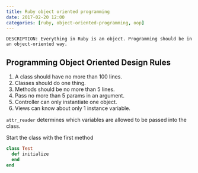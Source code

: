 ```yaml
---
title: Ruby object oriented programming
date: 2017-02-20 12:00
categories: [ruby, object-oriented-programming, oop]
---
```


    DESCRIPTION: Everything in Ruby is an object. Programming should be in an object-oriented way.

## Programming Object Oriented Design Rules

1. A class should have no more than 100 lines.
2. Classes should do one thing.
3. Methods should be no more than 5 lines.
4. Pass no more than 5 params in an argument.
5. Controller can only instantiate one object.
6. Views can know about only 1 instance variable.

`attr_reader` determines which variables are allowed to be passed into the class.

Start the class with the first method

```rb
class Test
  def initialize
  end
end
```
